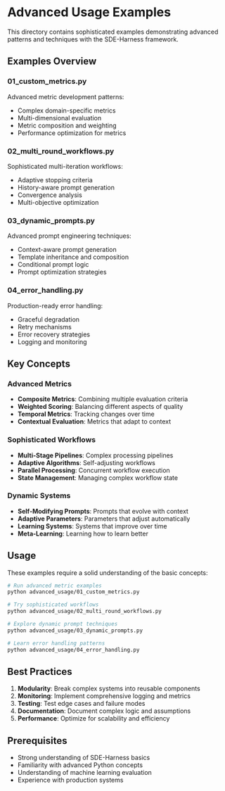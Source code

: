 # Advanced Usage Examples

This directory contains sophisticated examples demonstrating advanced patterns and techniques with the SDE-Harness framework.

## Examples Overview

### 01_custom_metrics.py
Advanced metric development patterns:
- Complex domain-specific metrics
- Multi-dimensional evaluation
- Metric composition and weighting
- Performance optimization for metrics

### 02_multi_round_workflows.py
Sophisticated multi-iteration workflows:
- Adaptive stopping criteria
- History-aware prompt generation
- Convergence analysis
- Multi-objective optimization

### 03_dynamic_prompts.py
Advanced prompt engineering techniques:
- Context-aware prompt generation
- Template inheritance and composition
- Conditional prompt logic
- Prompt optimization strategies

### 04_error_handling.py
Production-ready error handling:
- Graceful degradation
- Retry mechanisms
- Error recovery strategies
- Logging and monitoring

## Key Concepts

### Advanced Metrics
- **Composite Metrics**: Combining multiple evaluation criteria
- **Weighted Scoring**: Balancing different aspects of quality
- **Temporal Metrics**: Tracking changes over time
- **Contextual Evaluation**: Metrics that adapt to context

### Sophisticated Workflows
- **Multi-Stage Pipelines**: Complex processing pipelines
- **Adaptive Algorithms**: Self-adjusting workflows
- **Parallel Processing**: Concurrent workflow execution
- **State Management**: Managing complex workflow state

### Dynamic Systems
- **Self-Modifying Prompts**: Prompts that evolve with context
- **Adaptive Parameters**: Parameters that adjust automatically
- **Learning Systems**: Systems that improve over time
- **Meta-Learning**: Learning how to learn better

## Usage

These examples require a solid understanding of the basic concepts:

```bash
# Run advanced metric examples
python advanced_usage/01_custom_metrics.py

# Try sophisticated workflows
python advanced_usage/02_multi_round_workflows.py

# Explore dynamic prompt techniques
python advanced_usage/03_dynamic_prompts.py

# Learn error handling patterns
python advanced_usage/04_error_handling.py
```

## Best Practices

1. **Modularity**: Break complex systems into reusable components
2. **Monitoring**: Implement comprehensive logging and metrics
3. **Testing**: Test edge cases and failure modes
4. **Documentation**: Document complex logic and assumptions
5. **Performance**: Optimize for scalability and efficiency

## Prerequisites

- Strong understanding of SDE-Harness basics
- Familiarity with advanced Python concepts
- Understanding of machine learning evaluation
- Experience with production systems
